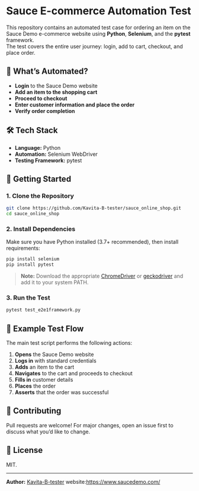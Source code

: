 # Sauce E-commerce Automation Test

This repository contains an automated test case for ordering an item on the Sauce Demo e-commerce website using **Python**, **Selenium**, and the **pytest** framework.  
The test covers the entire user journey: login, add to cart, checkout, and place order.

## 🧪 What’s Automated?

- **Login** to the Sauce Demo website
- **Add an item to the shopping cart**
- **Proceed to checkout**
- **Enter customer information and place the order**
- **Verify order completion**

## 🛠️ Tech Stack

- **Language:** Python
- **Automation:** Selenium WebDriver
- **Testing Framework:** pytest

## 🚀 Getting Started

### 1. Clone the Repository

```bash
git clone https://github.com/Kavita-B-tester/sauce_online_shop.git
cd sauce_online_shop
```

### 2. Install Dependencies

Make sure you have Python installed (3.7+ recommended), then install requirements:

```bash
pip install selenium
pip install pytest

```

> **Note:** Download the appropriate [ChromeDriver](https://sites.google.com/a/chromium.org/chromedriver/) or [geckodriver](https://github.com/mozilla/geckodriver/releases) and add it to your system PATH.

### 3. Run the Test

```bash
pytest test_e2e1framework.py
```

## 📄 Example Test Flow

The main test script performs the following actions:

1. **Opens** the Sauce Demo website
2. **Logs in** with standard credentials
3. **Adds** an item to the cart
4. **Navigates** to the cart and proceeds to checkout
5. **Fills in** customer details
6. **Places** the order
7. **Asserts** that the order was successful

## 🙌 Contributing

Pull requests are welcome! For major changes, open an issue first to discuss what you’d like to change.

## 📝 License

MIT.

---

**Author:** [Kavita-B-tester](https://github.com/Kavita-B-tester)
website:https://www.saucedemo.com/
